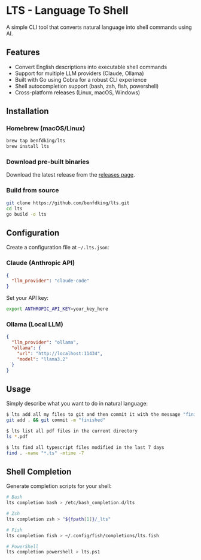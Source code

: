 # LTS - Language To Shell

A simple CLI tool that converts natural language into shell commands using AI.

## Features

- Convert English descriptions into executable shell commands
- Support for multiple LLM providers (Claude, Ollama)
- Built with Go using Cobra for a robust CLI experience
- Shell autocompletion support (bash, zsh, fish, powershell)
- Cross-platform releases (Linux, macOS, Windows)

## Installation

### Homebrew (macOS/Linux)

```bash
brew tap benfdking/lts
brew install lts
```

### Download pre-built binaries

Download the latest release from the [releases page](https://github.com/benfdking/lts/releases).

### Build from source

```bash
git clone https://github.com/benfdking/lts.git
cd lts
go build -o lts
```

## Configuration

Create a configuration file at `~/.lts.json`:

### Claude (Anthropic API)

```json
{
  "llm_provider": "claude-code"
}
```

Set your API key:
```bash
export ANTHROPIC_API_KEY=your_key_here
```

### Ollama (Local LLM)

```json
{
  "llm_provider": "ollama",
  "ollama": {
    "url": "http://localhost:11434",
    "model": "llama3.2"
  }
}
```

## Usage

Simply describe what you want to do in natural language:

```bash
$ lts add all my files to git and then commit it with the message "finished"
git add . && git commit -m "finished"
```

```bash
$ lts list all pdf files in the current directory
ls *.pdf
```

```bash
$ lts find all typescript files modified in the last 7 days
find . -name "*.ts" -mtime -7
```

## Shell Completion

Generate completion scripts for your shell:

```bash
# Bash
lts completion bash > /etc/bash_completion.d/lts

# Zsh
lts completion zsh > "${fpath[1]}/_lts"

# Fish
lts completion fish > ~/.config/fish/completions/lts.fish

# PowerShell
lts completion powershell > lts.ps1
```
